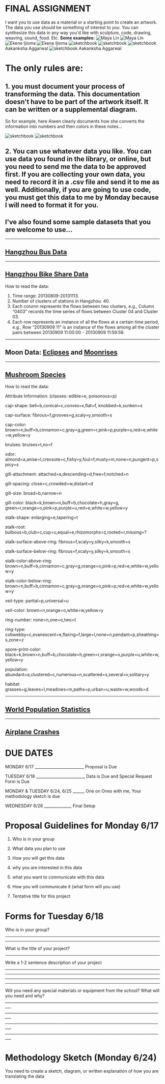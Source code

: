 # FINAL ASSIGNMENT


I want you to use data as a material or a starting point to create an artwork. The data you use should be something of interest to _you_.  You can synthesize this data in any way you'd like with sculpture, code, drawing, weaving, sound, food. Etc. 
**Some examples:**
![Maya Lin](https://github.com/AaratiAkkapeddi/CAA/blob/master/Assignments/FINAL_ASSIGNMENT/Screen%20Shot%202019-06-14%20at%207.35.47%20AM.png)
![Maya Lin](https://github.com/AaratiAkkapeddi/CAA/blob/master/Assignments/FINAL_ASSIGNMENT/Screen%20Shot%202019-06-14%20at%207.35.54%20AM.png)
![Ekene Ijioma](https://github.com/AaratiAkkapeddi/CAA/blob/master/Assignments/FINAL_ASSIGNMENT/Screen%20Shot%202019-06-14%20at%207.36.03%20AM.png)
![Ekene Ijioma](https://github.com/AaratiAkkapeddi/CAA/blob/master/Assignments/FINAL_ASSIGNMENT/Screen%20Shot%202019-06-14%20at%207.36.09%20AM.png)
![sketchbook](https://github.com/AaratiAkkapeddi/CAA/blob/master/Assignments/FINAL_ASSIGNMENT/arts-graphics-2008_1131915a.jpg)
![sketchbook](https://github.com/AaratiAkkapeddi/CAA/blob/master/Assignments/FINAL_ASSIGNMENT/2316420045_f5a1391a43-1.jpg)
![sketchbook](https://github.com/AaratiAkkapeddi/CAA/blob/master/Assignments/FINAL_ASSIGNMENT/IMG_3608.jpg)
Aakanksha Aggarwal
![sketchbook](https://github.com/AaratiAkkapeddi/CAA/blob/master/Assignments/FINAL_ASSIGNMENT/IMG_3634.jpg)
Aakanksha Aggarwal





# The only rules are: 

## 1. you must document your process of transforming the data. This documentation doesn't have to be part of the artwork itself. It can be written or a supplemental diagram.

So for example, here Aiwen clearly documents how she converts the information into numbers and then colors in these notes...

![sketchbook](https://github.com/AaratiAkkapeddi/CAA/blob/master/Assignments/FINAL_ASSIGNMENT/WechatIMG3.jpeg)
![sketchbook](https://github.com/AaratiAkkapeddi/CAA/blob/master/Assignments/FINAL_ASSIGNMENT/WechatIMG5.jpeg)




## 2. You can use whatever data you like. You can use data you found in the library, or online, but you need to send me the data to be approved first. If you are collecting your own data, you need to record it in a .csv file and send it to me as well. Additionally, if you are going to use code, you must get this data to me by Monday because I will need to format it for you.


## I've also found some sample datasets that you are welcome to use...
---------------------

## [Hangzhou Bus Data](https://raw.githubusercontent.com/AaratiAkkapeddi/CAA/master/Assignments/FINAL_ASSIGNMENT/SAMPLE_DATA/Hangzhou%20Bus%20Data/bus_data.js)

--------------------

## [Hangzhou Bike Share Data](https://raw.githubusercontent.com/AaratiAkkapeddi/CAA/master/Assignments/FINAL_ASSIGNMENT/SAMPLE_DATA/Hangzhou_bike_share_data/bike_share_data.js)

How to read the data:
1. Time range: 20130809-20131113.
2. Number of clusters of stations in Hangzhou: 40.
3. Each column represents the flows between two clusters, e.g., Column “0403” records the time series of flows between Cluster 04 and Cluster 03.
4. Each row represents an instance of all the flows at a certain time period, e.g., Row “20130909 11” is an instance of the flows among all the cluster pairs between 20130909 11:00:00 - 20130909 11:59:59.

--------------------

## Moon Data: [Eclipses](https://raw.githubusercontent.com/AaratiAkkapeddi/CAA/master/Assignments/FINAL_ASSIGNMENT/SAMPLE_DATA/Moon%20Data/eclipse_data.js) and [Moonrises](https://raw.githubusercontent.com/AaratiAkkapeddi/CAA/master/Assignments/FINAL_ASSIGNMENT/SAMPLE_DATA/Moon%20Data/moonrise.js)

--------------------

## [Mushroom Species](https://raw.githubusercontent.com/AaratiAkkapeddi/CAA/master/Assignments/FINAL_ASSIGNMENT/SAMPLE_DATA/Mushroom%20Species/mushrooms.js)
How to read the data:

Attribute Information: (classes: edible=e, poisonous=p)

cap-shape: bell=b,conical=c,convex=x,flat=f, knobbed=k,sunken=s

cap-surface: fibrous=f,grooves=g,scaly=y,smooth=s

cap-color: brown=n,buff=b,cinnamon=c,gray=g,green=r,pink=p,purple=u,red=e,white=w,yellow=y

bruises: bruises=t,no=f

odor: almond=a,anise=l,creosote=c,fishy=y,foul=f,musty=m,none=n,pungent=p,spicy=s

gill-attachment: attached=a,descending=d,free=f,notched=n

gill-spacing: close=c,crowded=w,distant=d

gill-size: broad=b,narrow=n

gill-color: black=k,brown=n,buff=b,chocolate=h,gray=g, green=r,orange=o,pink=p,purple=u,red=e,white=w,yellow=y

stalk-shape: enlarging=e,tapering=t

stalk-root: bulbous=b,club=c,cup=u,equal=e,rhizomorphs=z,rooted=r,missing=?

stalk-surface-above-ring: fibrous=f,scaly=y,silky=k,smooth=s

stalk-surface-below-ring: fibrous=f,scaly=y,silky=k,smooth=s

stalk-color-above-ring: brown=n,buff=b,cinnamon=c,gray=g,orange=o,pink=p,red=e,white=w,yellow=y

stalk-color-below-ring: brown=n,buff=b,cinnamon=c,gray=g,orange=o,pink=p,red=e,white=w,yellow=y

veil-type: partial=p,universal=u

veil-color: brown=n,orange=o,white=w,yellow=y

ring-number: none=n,one=o,two=t

ring-type: cobwebby=c,evanescent=e,flaring=f,large=l,none=n,pendant=p,sheathing=s,zone=z

spore-print-color: black=k,brown=n,buff=b,chocolate=h,green=r,orange=o,purple=u,white=w,yellow=y

population: abundant=a,clustered=c,numerous=n,scattered=s,several=v,solitary=y

habitat: grasses=g,leaves=l,meadows=m,paths=p,urban=u,waste=w,woods=d

--------------------

## [World Population Statistics](https://raw.githubusercontent.com/AaratiAkkapeddi/CAA/master/Assignments/FINAL_ASSIGNMENT/SAMPLE_DATA/Population/population.js)

--------------------

## [Airplane Crashes](https://raw.githubusercontent.com/AaratiAkkapeddi/CAA/master/Assignments/FINAL_ASSIGNMENT/SAMPLE_DATA/Airplane%20Crashes/airplane_crashes.js)



# DUE DATES

MONDAY 6/17 _________________________ Proposal is Due

TUESDAY 6/18 _________________________ Data is Due and Special Request Form is Due

MONDAY & TUESDAY 6/24, 6/25 ______ One on Ones with me, Your methodology sketch is due 

WEDNESDAY 6/26 ______________ Final Setup


# Proposal Guidelines for Monday 6/17


1. Who is in your group

2. What data you plan to use

3. How you will get this data

4. why you are interested in this data

5. what you want to communicate with this data

6. How you will communicate it (what form will you use) 

7. Tentative title for this project


# Forms for Tuesday 6/18

Who is in your group?
_________________________________________________________________________________
_________________________________________________________________________________

What is the title of your project?
_________________________________________________________________________________

Write a 1-2 sentence description of your project
_________________________________________________________________________________
_________________________________________________________________________________
_________________________________________________________________________________
_________________________________________________________________________________

Will you need any special materials or equipment from the school? What will you need and why? _________________________________________________________________________________ _________________________________________________________________________________ _________________________________________________________________________________ _________________________________________________________________________________

# Methodology Sketch (Monday 6/24)

You need to create a sketch, diagram, or written explanation of how you are translating the data 
